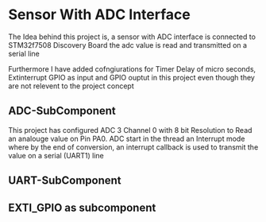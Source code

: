 <h1>Sensor With ADC Interface</h1> 
<p> The Idea behind this project  is,  a sensor with ADC interface is connected to STM32f7508 Discovery Board the adc value is read and transmitted on a serial line </P>
<p> Furthermore I have added cofngiurations for Timer Delay of micro seconds, Extinterrupt GPIO as input and GPIO ouptut in this project even though they are not relevent to the project concept   </P>

<h2>ADC-SubComponent</h2>

This project has configured ADC 3 Channel 0 with 8 bit Resolution to Read an analouge value on Pin PA0.
ADC start in the thread an Interrupt mode where by the end of conversion, an interrupt callback is used to transmit the value on a serial (UART1) line

<h2>UART-SubComponent</h2>

<h2>EXTI_GPIO as subcomponent</h2>

<h2></h2>